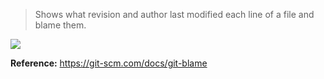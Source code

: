 > Shows what revision and author last modified each line of a file and blame them.

![](http://i.imgur.com/xancoby.png)

**Reference:** https://git-scm.com/docs/git-blame